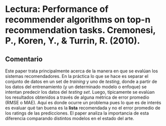 # Lectura: Performance of recommender algorithms on top-n recommendation tasks. Cremonesi, P., Koren, Y., & Turrin, R. (2010). 

## Comentario

Este paper trata principalmente acerca de la manera en que se evalúan los sistemas recomendadores. En la práctica lo que se hace es separar el conjunto de datos en un set de *training* y uno de *testing*, donde a partir de los datos del entrenamiento (y un determinado modelo o enfoque) se intentan predecir los datos del *testing set*. Luego, típicamente se evalúan los resultados obtenidos a través de alguna métrica de error promedio (RMSE o MAE). Aquí es donde ocurre un problema pues lo que es de interés es evaluar qué tan buena es la **lista** recomendada y no el error promedio de los ratings de las predicciones. El paper analiza la importancia de esta diferencia comparando distintos modelos en el estado del arte. 











